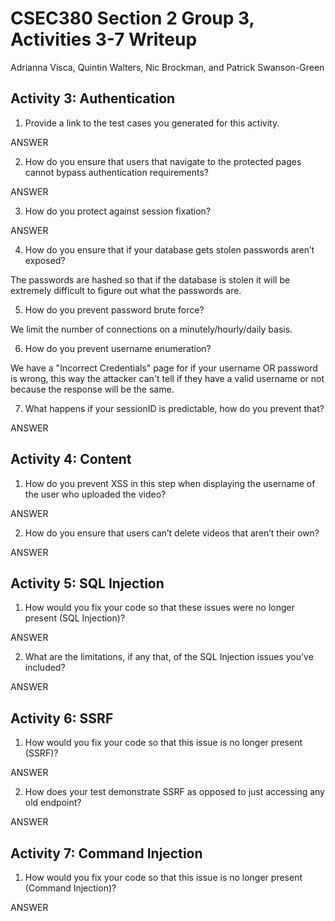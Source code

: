 # CSEC380 Section 2 Group 3, Activities 3-7 Writeup

Adrianna Visca, Quintin Walters, Nic Brockman, and Patrick Swanson-Green

## Activity 3: Authentication
1. Provide a link to the test cases you generated for this activity.

ANSWER

2. How do you ensure that users that navigate to the protected pages cannot bypass authentication requirements?

ANSWER

3. How do you protect against session fixation?

ANSWER

4. How do you ensure that if your database gets stolen passwords aren’t exposed?

The passwords are hashed so that if the database is stolen it will be extremely difficult to figure out what the passwords are.

5. How do you prevent password brute force?

We limit the number of connections on a minutely/hourly/daily basis.

6. How do you prevent username enumeration?

We have a "Incorrect Credentials" page for if your username OR password is wrong, this way the attacker can't tell if they have a valid username or not because the response will be the same.

7. What happens if your sessionID is predictable, how do you prevent that?

ANSWER


## Activity 4: Content

1. How do you prevent XSS in this step when displaying the username of the user who uploaded the video?

ANSWER

2. How do you ensure that users can’t delete videos that aren’t their own?

ANSWER


## Activity 5: SQL Injection

1. How would you fix your code so that these issues were no longer present (SQL Injection)?

ANSWER

2. What are the limitations, if any that, of the SQL Injection issues you’ve included? 

ANSWER


## Activity 6: SSRF

1. How would you fix your code so that this issue is no longer present (SSRF)?

ANSWER

2. How does your test demonstrate SSRF as opposed to just accessing any old endpoint?

ANSWER


## Activity 7: Command Injection

1. How would you fix your code so that this issue is no longer present (Command Injection)?

ANSWER
